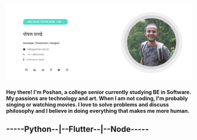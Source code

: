 ![I am Poshan Pandey.](https://github.com/poshan0126/poshan0126/blob/master/123.png)
#### Hey there! I'm Poshan, a college senior currently studying BE in Software. My passions are technology and art. When I am not coding, I'm probably singing or watching movies. I love to solve problems and discuss philosophy and I believe in doing everything that makes me more human.
## -----Python--|--Flutter--|--Node-----


<!--
**poshan0126/poshan0126** is a ✨ _special_ ✨ repository because its `README.md` (this file) appears on your GitHub profile.

Here are some ideas to get you started:

- 🔭 I’m currently working on ...
- 🌱 I’m currently learning ...
- 👯 I’m looking to collaborate on ...
- 🤔 I’m looking for help with ...
- 💬 Ask me about ...
- 📫 How to reach me: ...
- 😄 Pronouns: ...
- ⚡ Fun fact: ...
-->
